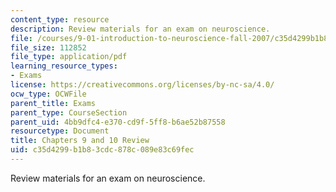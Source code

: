 ```yaml
---
content_type: resource
description: Review materials for an exam on neuroscience.
file: /courses/9-01-introduction-to-neuroscience-fall-2007/c35d4299b1b83cdc878c089e83c69fec_9_01_ex2rev_al.pdf
file_size: 112852
file_type: application/pdf
learning_resource_types:
- Exams
license: https://creativecommons.org/licenses/by-nc-sa/4.0/
ocw_type: OCWFile
parent_title: Exams
parent_type: CourseSection
parent_uid: 4bb9dfc4-e370-cd9f-5ff8-b6ae52b87558
resourcetype: Document
title: Chapters 9 and 10 Review
uid: c35d4299-b1b8-3cdc-878c-089e83c69fec
---
```

Review materials for an exam on neuroscience.